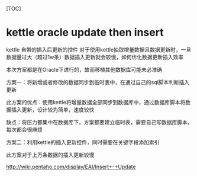 [TOC]

# kettle oracle update then insert

kettle 自带的插入后更新的控件 对于使用kettle抽取增量数据且数据更新时，一旦数据量过大（超过1w条）数据插入更新就会较慢，如何优化数据更新插入效率

本次方案都是在Oracle下进行的，故而移植其他数据库可能未必准确

方案一：将新增或者修改的数据同步到临时表中，在通过自己的sql脚本判断插入更新

此方案的优点：使用kettle将增量数据全部同步到数据库中，通过数据库脚本将数据插入更新，设计较为简单，速度较快

 缺点：将压力都集中在数据库下，方案都要建立临时表，需要自己写数据库脚本，每次都会很麻烦

方案二：利用kettle的插入更新控件，同时需要在关键字段添加索引

此方案对于上万条数据的插入更新较慢

<http://wiki.pentaho.com/display/EAI/Insert+-+Update>